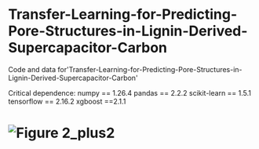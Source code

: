 # Transfer-Learning-for-Predicting-Pore-Structures-in-Lignin-Derived-Supercapacitor-Carbon
Code and data for'Transfer-Learning-for-Predicting-Pore-Structures-in-Lignin-Derived-Supercapacitor-Carbon'

Critical dependence: numpy == 1.26.4 pandas == 2.2.2 scikit-learn == 1.5.1 tensorflow == 2.16.2 xgboost ==2.1.1

# ![Figure 2_plus2](https://github.com/user-attachments/assets/ab81ae11-e879-4702-9845-f9eed3aaf7c6)
